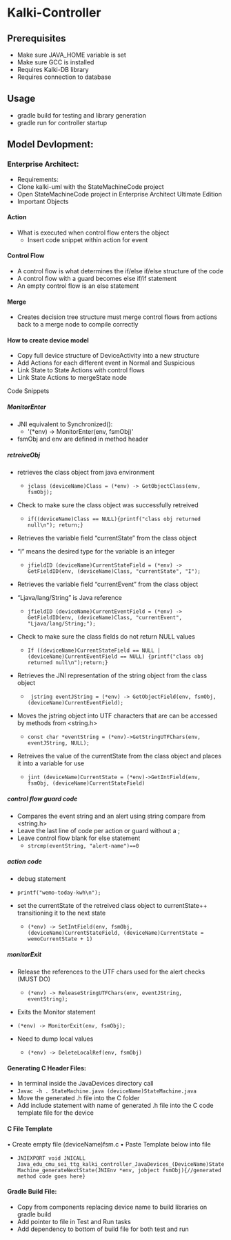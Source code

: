 # Kalki-Controller
 
## Prerequisites
- Make sure JAVA_HOME variable is set
- Make sure GCC is installed
- Requires Kalki-DB library
- Requires connection to database

## Usage
- gradle build for testing and library generation
- gradle run for controller startup

## Model Devlopment:

### Enterprise Architect:
-	Requirements:
-	Clone kalki-uml with the StateMachineCode project
-	Open StateMachineCode project in Enterprise Architect Ultimate Edition
-	Important Objects

#### Action
 - What is executed when control flow enters the object
   - Insert code snippet within action for event
#### Control Flow
 -	A control flow is what determines the if/else if/else structure of the code
 - A control flow with a guard becomes else if/if statement
 - An empty control flow is an else statement

#### Merge
 - Creates decision tree structure must merge control flows from actions back to a merge node to compile correctly
 
#### How to create device model
-	Copy full device structure of DeviceActivity into a new structure
-	Add Actions for each different event in Normal and Suspicious 
-	Link State to State Actions with control flows
-	Link State Actions to mergeState node

Code Snippets

##### MonitorEnter
  - JNI equivalent to Synchronized():
    - '(*env) -> MonitorEnter(env, fsmObj)'
  - fsmObj and env are defined in method header
##### retreiveObj

- retrieves the class object from java environment
  - `jclass (deviceName)Class = (*env) -> GetObjectClass(env, fsmObj);`

- Check to make sure the class object was successfully retreived
  - `if((deviceName)Class == NULL){printf("class obj returned null\n"); return;}`

- Retrieves the variable field “currentState” from the class object
- “I” means the desired type for the variable is an integer
  - `jfieldID (deviceName)CurrentStateField = (*env) -> GetFieldID(env, (deviceName)Class, "currentState", "I");`

- Retrieves the variable field “currentEvent” from the class object 
- “Ljava/lang/String” is Java reference
  - ```jfieldID (deviceName)CurrentEventField = (*env) -> GetFieldID(env, (deviceName)Class, "currentEvent", "Ljava/lang/String;");```

- Check to make sure the class fields do not return NULL values
  - `If ((deviceName)CurrentStateField == NULL | (deviceName)CurrentEventField == NULL) {printf("class obj returned null\n");return;}`

- Retrieves the JNI representation of the string object from the class object
  - ``` jstring eventJString = (*env) -> GetObjectField(env, fsmObj, (deviceName)CurrentEventField);```

- Moves the jstring object into UTF characters that are can be accessed by methods from <string.h>
  - ```const char *eventString = (*env)->GetStringUTFChars(env, eventJString, NULL);```	

- Retreives the value of the currentState from the class object and places it into a variable for use
  - ```jint (deviceName)CurrentState = (*env)->GetIntField(env, fsmObj, (deviceName)CurrentStateField)```	

##### control flow guard code

 - Compares the event string and an alert using string compare from <string.h>
 - Leave the last line of code per action or guard without a ; 
 - Leave control flow blank for else statement	
   - ```strcmp(eventString, "alert-name")==0```


##### action code

 - 	debug statement
   - ```printf("wemo-today-kwh\n");```

 - set the currentState of the retreived class object to currentState++ transitioning it to the next state
   - ```(*env) -> SetIntField(env, fsmObj, (deviceName)CurrentStateField, (deviceName)CurrentState = wemoCurrentState + 1)```	
##### monitorExit

 - Release the references to the UTF chars used for the alert checks (MUST DO)
   - ```(*env) -> ReleaseStringUTFChars(env, eventJString, eventString);```	

 - 	Exits the Monitor statement
   - ```(*env) -> MonitorExit(env, fsmObj);```

 - Need to dump local values
   - ```(*env) -> DeleteLocalRef(env, fsmObj)```

#### Generating C Header Files:
-	In terminal inside the JavaDevices directory call
  -	```Javac -h . StateMachine.java (deviceName)StateMachine.java ```
- Move the generated .h file into the C folder
-	Add include statement with name of generated .h file into the C code template file for the device

#### C File Template
•	Create empty file (deviceName)fsm.c
•	Paste Template below into file
  - `JNIEXPORT void JNICALL Java_edu_cmu_sei_ttg_kalki_controller_JavaDevices_(DeviceName)StateMachine_generateNextState(JNIEnv *env, jobject fsmObj){//generated method code goes here}`
#### Gradle Build File:
-	Copy from components replacing device name to build libraries on gradle build
-	Add pointer to file in Test and Run tasks
-	Add dependency to bottom of build file for both test and run
